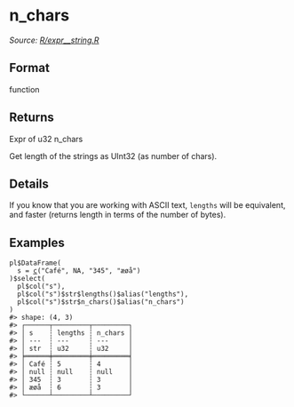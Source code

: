 # n_chars

*Source: [R/expr__string.R](https://github.com/pola-rs/r-polars/tree/main/R/expr__string.R)*

## Format

function

## Returns

Expr of u32 n_chars

Get length of the strings as UInt32 (as number of chars).

## Details

If you know that you are working with ASCII text, `lengths` will be equivalent, and faster (returns length in terms of the number of bytes).

## Examples

<pre class='r-example'><code><span class='r-in'><span><span class='va'>pl</span><span class='op'>$</span><span class='fu'>DataFrame</span><span class='op'>(</span></span></span>
<span class='r-in'><span>  s <span class='op'>=</span> <span class='fu'><a href='https://rdrr.io/r/base/c.html'>c</a></span><span class='op'>(</span><span class='st'>"Café"</span>, <span class='cn'>NA</span>, <span class='st'>"345"</span>, <span class='st'>"æøå"</span><span class='op'>)</span></span></span>
<span class='r-in'><span><span class='op'>)</span><span class='op'>$</span><span class='fu'>select</span><span class='op'>(</span></span></span>
<span class='r-in'><span>  <span class='va'>pl</span><span class='op'>$</span><span class='fu'>col</span><span class='op'>(</span><span class='st'>"s"</span><span class='op'>)</span>,</span></span>
<span class='r-in'><span>  <span class='va'>pl</span><span class='op'>$</span><span class='fu'>col</span><span class='op'>(</span><span class='st'>"s"</span><span class='op'>)</span><span class='op'>$</span><span class='va'>str</span><span class='op'>$</span><span class='fu'>lengths</span><span class='op'>(</span><span class='op'>)</span><span class='op'>$</span><span class='fu'>alias</span><span class='op'>(</span><span class='st'>"lengths"</span><span class='op'>)</span>,</span></span>
<span class='r-in'><span>  <span class='va'>pl</span><span class='op'>$</span><span class='fu'>col</span><span class='op'>(</span><span class='st'>"s"</span><span class='op'>)</span><span class='op'>$</span><span class='va'>str</span><span class='op'>$</span><span class='fu'>n_chars</span><span class='op'>(</span><span class='op'>)</span><span class='op'>$</span><span class='fu'>alias</span><span class='op'>(</span><span class='st'>"n_chars"</span><span class='op'>)</span></span></span>
<span class='r-in'><span><span class='op'>)</span></span></span>
<span class='r-out co'><span class='r-pr'>#&gt;</span> shape: (4, 3)</span>
<span class='r-out co'><span class='r-pr'>#&gt;</span> ┌──────┬─────────┬─────────┐</span>
<span class='r-out co'><span class='r-pr'>#&gt;</span> │ s    ┆ lengths ┆ n_chars │</span>
<span class='r-out co'><span class='r-pr'>#&gt;</span> │ ---  ┆ ---     ┆ ---     │</span>
<span class='r-out co'><span class='r-pr'>#&gt;</span> │ str  ┆ u32     ┆ u32     │</span>
<span class='r-out co'><span class='r-pr'>#&gt;</span> ╞══════╪═════════╪═════════╡</span>
<span class='r-out co'><span class='r-pr'>#&gt;</span> │ Café ┆ 5       ┆ 4       │</span>
<span class='r-out co'><span class='r-pr'>#&gt;</span> │ null ┆ null    ┆ null    │</span>
<span class='r-out co'><span class='r-pr'>#&gt;</span> │ 345  ┆ 3       ┆ 3       │</span>
<span class='r-out co'><span class='r-pr'>#&gt;</span> │ æøå  ┆ 6       ┆ 3       │</span>
<span class='r-out co'><span class='r-pr'>#&gt;</span> └──────┴─────────┴─────────┘</span>
 </code></pre>